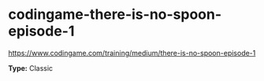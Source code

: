 # codingame-there-is-no-spoon-episode-1

https://www.codingame.com/training/medium/there-is-no-spoon-episode-1

**Type:** Classic
